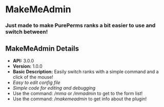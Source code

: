# MakeMeAdmin

### Just made to make PurePerms ranks a bit easier to use and switch between!

## MakeMeAdmin Details
* **API:** 3.0.0
* **Version:** 1.0.0
* **Basic Description:** Easily switch ranks with a simple command and a click of the mouse!
* _Easy to edit config file_
* _Simple code for editing and debugging_
* Use the command: _/mma_ or _/mmadmin_ to get to the form list!
* Use the command: _/makemeadmin_ to get info about the plugin!
